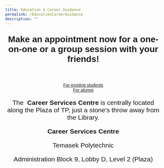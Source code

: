 ```yaml
---
title: Education & Career Guidance
permalink: /EducationCareerGuidance
description: ""
---
```

<center>
	
<span style="font-family:Arial; font-size:2em;">
<p><b>Make an appointment now for a one-on-one or a group session with your friends!</b></p><br>
</span>
<span style="font-family:Arial; font-size:1em;">
<a href="https://for.edu.sg/bookmyecg" > For existing students </a><br>
<a href="https://for.edu.sg/bookmyecgpublic"> For alumni </a>
</span>
<br>
<span style="font-family:Arial; font-size:1.5em;">
	
<p>The  <b>Career Services Centre</b> is centrally located along the Plaza of TP, just a stone's throw away from the Library. </p>

<p><b>Career Services Centre</b></p>

<p>Temasek Polytechnic  </p>
<p> Administration Block 9, Lobby D, Level 2 (Plaza) </p>
	
</span>
</center>